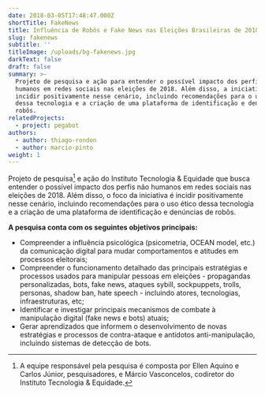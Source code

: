 ```yaml
---
date: 2018-03-05T17:48:47.000Z
shortTitle: FakeNews
title: Influência de Robôs e Fake News nas Eleições Brasileiras de 2018
slug: fakenews
subtitle: ''
titleImage: /uploads/bg-fakenews.jpg
darkText: false
draft: false
summary: >-
  Projeto de pesquisa e ação para entender o possível impacto dos perfis não
  humanos em redes sociais nas eleições de 2018. Além disso, a iniciativa busca
  incidir positivamente nesse cenário, incluindo recomendações para o uso ético
  dessa tecnologia e a criação de uma plataforma de identificação e denúncias de
  robôs.
relatedProjects:
  - project: pegabot
authors:
  - author: thiago-rondon
  - author: marcio-pinto
weight: 1
---
```


Projeto de pesquisa[^1] e ação do Instituto Tecnologia & Equidade que busca entender o possível impacto dos perfis não humanos em redes sociais nas eleições de 2018. Além disso, o foco da iniciativa é incidir positivamente nesse cenário, incluindo recomendações para o uso ético dessa tecnologia e a criação de uma plataforma de identificação e denúncias de robôs.

**A pesquisa conta com os seguintes objetivos principais:**

- Compreender a influência psicológica (psicometria, OCEAN model, etc.) da comunicação digital para mudar comportamentos e atitudes em processos eleitorais;
- Compreender o funcionamento detalhado das principais estratégias e processos usados para manipular pessoas em  eleições - propagandas personalizadas, bots, fake news, ataques sybill, sockpuppets, trolls, personas, shadow ban, hate speech  - incluindo atores, tecnologias, infraestruturas, etc;
- Identificar e investigar principais mecanismos de combate à manipulação digital (fake news e bots) atuais;
- Gerar aprendizados que informem o desenvolvimento de novas estratégias e processos de contra-ataque e antídotos anti-manipulação, incluindo sistemas de detecção de bots.

[^1]: A equipe responsável pela pesquisa é composta por Ellen Aquino e Carlos Júnior, pesquisadores, e Márcio Vasconcelos, codiretor do Instituto Tecnologia &amp; Equidade.
